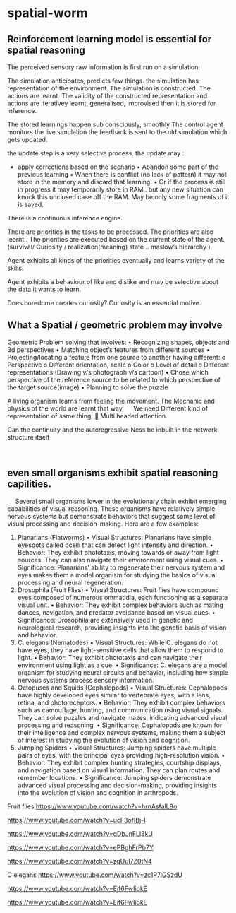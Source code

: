 # spatial-worm


## Reinforcement learning model is essential for spatial reasoning
The perceived sensory raw information is first run on a simulation.

The simulation anticipates, predicts few things.
the simulation has representation of the environment.
The simulation is constructed.
The actions are learnt.
The validity of the constructed representation and actions are iterativey learnt, generalised, improvised then it is stored for inference.


The stored learnings happen sub consciously, smoothly
The control agent monitors the live simulation the feedback is sent to the old simulation which gets updated.


the update step is a very selective process.
the update may :

*  apply corrections based on the scenario
•	Abandon some part of the previous learning
•	When there is conflict (no lack of pattern) it may not store in the memory and discard that learning.
•	Or if the process is still in progress it may temporarily store in RAM . but any new situation can knock this unclosed case off the RAM. May be only some fragments of it is saved.

There is a continuous inference engine.

There are priorities in the tasks to be processed.
The priorities are also learnt .
The priorities are executed based on the current state of the agent.
(survival/ Curiosity / realization(meaning) state .. maslow’s hierarchy ).

Agent exhibits all kinds of the priorities eventually and learns variety of the skills.

Agent exhibits a behaviour of like and dislike and may be selective about the data it wants to learn.

Does boredome creates curiosity?
Curiosity is an essential motive.


## What a Spatial / geometric problem may involve

Geometric Problem solving that involves:
•	Recognizing shapes, objects and 3d perspectives
•	Matching object’s features from different sources
•	Projecting/locating a feature from one source to another having different:
o	Perspective
o	Different orientation, scale
o	Color
o	Level of detail
o	Different representations (Drawing v/s photograph v/s cartoon)
•	Chose which perspective of the reference source to be related to which perspective of the target source(image)
•	Planning to solve the puzzle



 
A living organism learns from feeling the movement.
The Mechanic and physics of the world are learnt that way, 
 
We need Different kind of representation of same thing.
	Multi headed attention.















Can the continuity and the autoregressive Ness be inbuilt in the network structure itself

 


## even small organisms exhibit spatial reasoning capilities.
 
Several small organisms lower in the evolutionary chain exhibit emerging capabilities of visual reasoning. These organisms have relatively simple nervous systems but demonstrate behaviors that suggest some level of visual processing and decision-making. Here are a few examples:
1. Planarians (Flatworms)
•	Visual Structures: Planarians have simple eyespots called ocelli that can detect light intensity and direction.
•	Behavior: They exhibit phototaxis, moving towards or away from light sources. They can also navigate their environment using visual cues.
•	Significance: Planarians' ability to regenerate their nervous system and eyes makes them a model organism for studying the basics of visual processing and neural regeneration.
2. Drosophila (Fruit Flies)
•	Visual Structures: Fruit flies have compound eyes composed of numerous ommatidia, each functioning as a separate visual unit.
•	Behavior: They exhibit complex behaviors such as mating dances, navigation, and predator avoidance based on visual cues.
•	Significance: Drosophila are extensively used in genetic and neurological research, providing insights into the genetic basis of vision and behavior.
3. C. elegans (Nematodes)
•	Visual Structures: While C. elegans do not have eyes, they have light-sensitive cells that allow them to respond to light.
•	Behavior: They exhibit phototaxis and can navigate their environment using light as a cue.
•	Significance: C. elegans are a model organism for studying neural circuits and behavior, including how simple nervous systems process sensory information.
4. Octopuses and Squids (Cephalopods)
•	Visual Structures: Cephalopods have highly developed eyes similar to vertebrate eyes, with a lens, retina, and photoreceptors.
•	Behavior: They exhibit complex behaviors such as camouflage, hunting, and communication using visual signals. They can solve puzzles and navigate mazes, indicating advanced visual processing and reasoning.
•	Significance: Cephalopods are known for their intelligence and complex nervous systems, making them a subject of interest in studying the evolution of vision and cognition.
5. Jumping Spiders
•	Visual Structures: Jumping spiders have multiple pairs of eyes, with the principal eyes providing high-resolution vision.
•	Behavior: They exhibit complex hunting strategies, courtship displays, and navigation based on visual information. They can plan routes and remember locations.
•	Significance: Jumping spiders demonstrate advanced visual processing and decision-making, providing insights into the evolution of vision and cognition in arthropods.
 

Fruit flies 
https://www.youtube.com/watch?v=hrnAsfalL9o

https://www.youtube.com/watch?v=ucF3ofIBj-I

https://www.youtube.com/watch?v=qDbJnFLl3kU

https://www.youtube.com/watch?v=ePBghFrPb7Y

https://www.youtube.com/watch?v=zqUul7Z0tN4

C elegans 
https://www.youtube.com/watch?v=zc1P7lGSzdU

https://www.youtube.com/watch?v=Ejf6FwIibkE

https://www.youtube.com/watch?v=Ejf6FwIibkE






